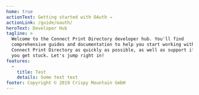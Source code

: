 ```yaml
---
home: true
actionText: Getting started with OAuth →
actionLink: /guide/oauth/
heroText: Developer Hub
tagline: >
  Welcome to the Connect Print Directory developer hub. You'll find
  comprehensive guides and documentation to help you start working with
  Connect Print Directory as quickly as possible, as well as support if
  you get stuck. Let's jump right in!
features:
  -
    title: Test
    details: Some text text
footer: Copyright © 2019 Crispy Mountain GmbH
---
```

